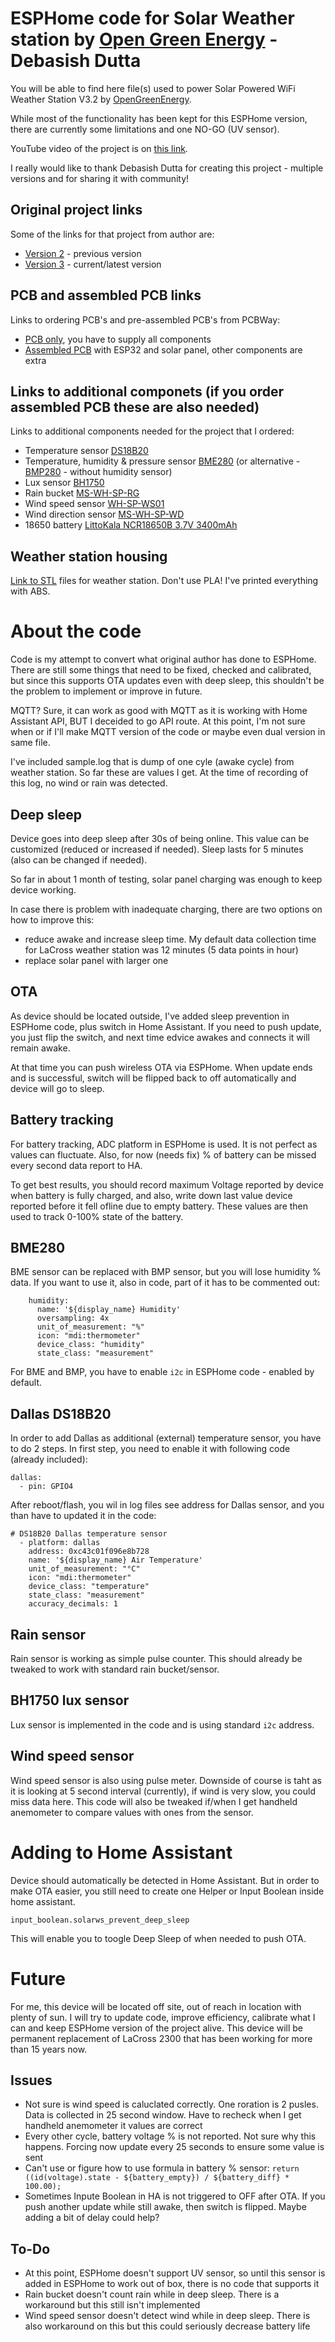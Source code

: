 # ESPHome code for Solar Weather station by [Open Green Energy](https://github.com/deba168) - Debasish Dutta 

You will be able to find here file(s) used to power Solar Powered WiFi Weather Station V3.2 by [OpenGreenEnergy](https://github.com/deba168).

While most of the functionality has been kept for this ESPHome version, there are currently some limitations and one NO-GO (UV sensor).

YouTube video of the project is on [this link](https://youtu.be/oHFcxun0XlA).

I really would like to thank Debasish Dutta for creating this project - multiple versions and for sharing it with community!

## Original project links
Some of the links for that project from author are:
- [Version 2](https://www.instructables.com/Solar-Powered-WiFi-Weather-Station-V20) - previous version
- [Version 3](https://www.instructables.com/Solar-Powered-WiFi-Weather-Station-V30/) - current/latest version

## PCB and assembled PCB links
Links to ordering PCB's and pre-assembled PCB's from PCBWay:
- [PCB only](https://www.pcbway.com/project/shareproject/Solar_Powered_WiFi_Weather_Station_V3_0.html), you have to supply all components
- [Assembled PCB](https://www.pcbway.com/project/gifts_detail/Solar_Powered_WiFi_Weather_Station_V3_0.html) with ESP32 and solar panel, other components are extra

## Links to additional componets (if you order assembled PCB these are also needed)
Links to additional components needed for the project that I ordered:
- Temperature sensor [DS18B20](https://www.aliexpress.com/item/4000895660165.html)
- Temperature, humidity & pressure sensor [BME280](https://www.aliexpress.com/item/1005003622447376.html)
  (or alternative - [BMP280](https://s.click.aliexpress.com/e/_At5nFR) - without humidity sensor)
- Lux sensor [BH1750](https://s.click.aliexpress.com/e/_AazuEN)
- Rain bucket [MS-WH-SP-RG](https://s.click.aliexpress.com/e/_A4Jxal)
- Wind speed sensor [WH-SP-WS01](https://s.click.aliexpress.com/e/_ACndMN) 
- Wind direction sensor [MS-WH-SP-WD](https://s.click.aliexpress.com/e/_9IxMIh)
- 18650 battery [LittoKala NCR18650B 3.7V 3400mAh](https://s.click.aliexpress.com/e/_AM6kqp)

## Weather station housing
[Link to STL](https://www.thingiverse.com/thing:4805867) files for weather station. Don't use PLA! I've printed everything with ABS.

# About the code

Code is my attempt to convert what original author has done to ESPHome.
There are still some things that need to be fixed, checked and calibrated, but since this supports OTA updates even with deep sleep, this shouldn't be the problem to implement or improve in future.

MQTT? Sure, it can work as good with MQTT as it is working with Home Assistant API, BUT I deceided to go API route.
At this point, I'm not sure when or if I'll make MQTT version of the code or maybe even dual version in same file.

I've included sample.log that is dump of one cyle (awake cycle) from weather station. So far these are values I get. At the time of recording of this log, no wind or rain was detected.

## Deep sleep
Device goes into deep sleep after 30s of being online. This value can be customized (reduced or increased if needed). 
Sleep lasts for 5 minutes (also can be changed if needed).

So far in about 1 month of testing, solar panel charging was enough to keep device working.

In case there is problem with inadequate charging, there are two options on how to improve this:
- reduce awake and increase sleep time. My default data collection time for LaCross weather station was 12 minutes (5 data points in hour)
- replace solar panel with larger one

## OTA
As device should be located outside, I've added sleep prevention in ESPHome code, plus switch in Home Assistant.
If you need to push update, you just flip the switch, and next time edvice awakes and connects it will remain awake.

At that time you can push wireless OTA via ESPHome. When update ends and is successful, switch will be flipped back to off automatically and device will go to sleep.

## Battery tracking

For battery tracking, ADC platform in ESPHome is used. It is not perfect as values can fluctuate.
Also, for now (needs fix) % of battery can be missed every second data report to HA.

To get best results, you should record maximum Voltage reported by device when battery is fully charged, and also, write down last value device reported before it fell ofline due to empty battery.
These values are then used to track 0-100% state of the battery.

## BME280

BME sensor can be replaced with BMP sensor, but you will lose humidity % data. If you want to use it, also in code, part of it has to be commented out:
```
    humidity:
      name: '${display_name} Humidity'
      oversampling: 4x
      unit_of_measurement: "%"
      icon: "mdi:thermometer"
      device_class: "humidity"
      state_class: "measurement"
```

For BME and BMP, you have to enable `i2c` in ESPHome code - enabled by default.

## Dallas DS18B20

In order to add Dallas as additional (external) temperature sensor, you have to do 2 steps.
In first step, you need to enable it with following code (already included):
```
dallas:
  - pin: GPIO4
```
After reboot/flash, you wil in log files see address for Dallas sensor, and you than have to updated it in the code:
```
# DS18B20 Dallas temperature sensor
  - platform: dallas
    address: 0xc43c01f096e8b728
    name: '${display_name} Air Temperature'
    unit_of_measurement: "°C"
    icon: "mdi:thermometer"
    device_class: "temperature"
    state_class: "measurement"
    accuracy_decimals: 1    
```
## Rain sensor

Rain sensor is working as simple pulse counter. This should already be tweaked to work with standard rain bucket/sensor.

## BH1750 lux sensor

Lux sensor is implemented in the code and is using standard `i2c` address.

## Wind speed sensor

Wind speed sensor is also using pulse meter. Downside of course is taht as it is looking at 5 second interval (currently), if wind is very slow, you could miss data here.
This code will also be tweaked if/when I get handheld anemometer to compare values with ones from the sensor.

# Adding to Home Assistant

Device should automatically be detected in Home Assistant.
But in order to make OTA easier, you still need to create one Helper or Input Boolean inside home assistant.

`input_boolean.solarws_prevent_deep_sleep`

This will enable you to toogle Deep Sleep of when needed to push OTA.

# Future

For me, this device will be located off site, out of reach in location with plenty of sun.
I will try to update code, improve efficiency, calibrate what I can and keep ESPHome version of the project alive.
This device will be permanent replacement of LaCross 2300 that has been working for more than 15 years now.

## Issues

* Not sure is wind speed is caluclated correctly. One roration is 2 pusles. Data is collected in 25 second window. Have to recheck when I get handheld anemometer it values are correct
* Every other cycle, battery voltage % is not reported. Not sure why this happens. Forcing now update every 25 seconds to ensure some value is sent
* Can't use or figure how to use formula in battery % sensor:
`return ((id(voltage).state - ${battery_empty}) / ${battery_diff} * 100.00);`
* Sometimes Inpute Boolean in HA is not triggered to OFF after OTA. If you push another update while still awake, then switch is flipped. Maybe adding a bit of delay could help?


## To-Do

* At this point, ESPHome doesn't support UV sensor, so until this sensor is added in ESPHome to work out of box, there is no code that supports it
* Rain bucket doesn't count rain while in deep sleep. There is a workaround but this still isn't implemented
* Wind speed sensor doesn't detect wind while in deep sleep. There is also workaround on this but this could seriously decrease battery life
